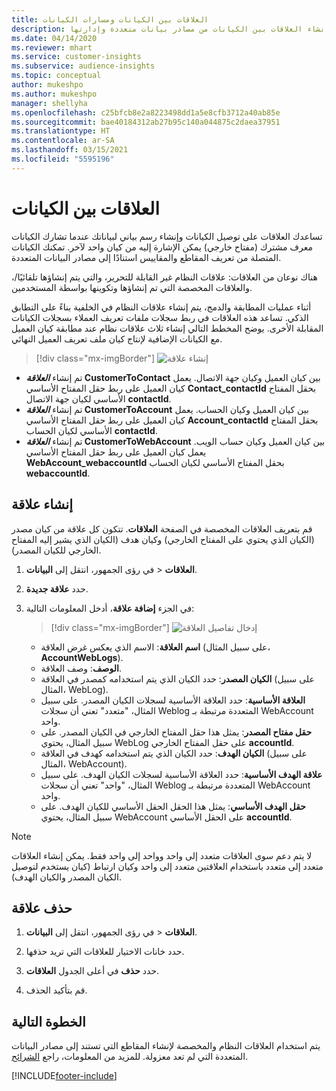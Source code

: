 ```yaml
---
title: العلاقات بين الكيانات ومسارات الكيانات
description: إنشاء العلاقات بين الكيانات من مصادر بيانات متعددة وإدارتها.
ms.date: 04/14/2020
ms.reviewer: mhart
ms.service: customer-insights
ms.subservice: audience-insights
ms.topic: conceptual
author: mukeshpo
ms.author: mukeshpo
manager: shellyha
ms.openlocfilehash: c25bfcb8e2a8223498dd1a5e8cfb3712a40ab85e
ms.sourcegitcommit: bae40184312ab27b95c140a044875c2daea37951
ms.translationtype: HT
ms.contentlocale: ar-SA
ms.lasthandoff: 03/15/2021
ms.locfileid: "5595196"
---
```

# <a name="relationships-between-entities"></a>العلاقات بين الكيانات

تساعدك العلاقات على توصيل الكيانات وإنشاء رسم بياني لبياناتك عندما تشارك الكيانات معرف مشترك (مفتاح خارجي) يمكن الإشارة إليه من كيان واحد لآخر. تمكنك الكيانات المتصلة من تعريف المقاطع والمقاييس استنادًا إلى مصادر البيانات المتعددة.

هناك نوعان من العلاقات: علاقات النظام غير القابلة للتحرير، والتي يتم إنشاؤها تلقائيًا/، والعلاقات المخصصة التي تم إنشاؤها وتكوينها بواسطة المستخدمين.

أثناء عمليات المطابقة والدمج، يتم إنشاء علاقات النظام في الخلفية بناءً على التطابق الذكي. تساعد هذه العلاقات في ربط سجلات ملفات تعريف العملاء بسجلات الكيانات المقابلة الأخرى. يوضح المخطط التالي إنشاء ثلاث علاقات نظام عند مطابقة كيان العميل مع الكيانات الإضافية لإنتاج كيان ملف تعريف العميل النهائي.

> [!div class="mx-imgBorder"]
> ![إنشاء علاقة](media/relationships-entities-merge.png "إنشاء علاقة")

- تم إنشاء ***العلاقة* CustomerToContact** بين كيان العميل وكيان جهة الاتصال. يعمل كيان العميل على ربط حقل المفتاح الأساسي **Contact_contactId** بحقل المفتاح الأساسي لكيان جهة الاتصال **contactId**.
- تم إنشاء ***العلاقة* CustomerToAccount** بين كيان العميل وكيان الحساب. يعمل كيان العميل على ربط حقل المفتاح الأساسي **Account_contactId** بحقل المفتاح الأساسي لكيان الحساب **contactId**.
- تم إنشاء ***العلاقة* CustomerToWebAccount** بين كيان العميل وكيان حساب الويب. يعمل كيان العميل على ربط حقل المفتاح الأساسي **WebAccount_webaccountId** بحقل المفتاح الأساسي لكيان الحساب **webaccountId**.

## <a name="create-a-relationship"></a>إنشاء علاقة

قم بتعريف العلاقات المخصصة في الصفحة **العلاقات**. تتكون كل علاقة من كيان مصدر (الكيان الذي يحتوي على المفتاح الخارجي) وكيان هدف (الكيان الذي يشير إليه المفتاح الخارجي للكيان المصدر).

1. في رؤى الجمهور، انتقل إلى **البيانات‏‎** > **العلاقات**.

2. حدد **علاقة جديدة**.

3. في الجزء **إضافة علاقة**، أدخل المعلومات التالية:

   > [!div class="mx-imgBorder"]
   > ![إدخال تفاصيل العلاقة](media/relationships-add.png "إدخال تفاصيل العلاقة")

   - **اسم العلاقة**: الاسم الذي يعكس غرض العلاقة (على سبيل المثال، **AccountWebLogs**).
   - **الوصف**: وصف العلاقة.
   - **الكيان المصدر**: حدد الكيان الذي يتم استخدامه كمصدر في العلاقة (على سبيل المثال، WebLog).
   - **العلاقة الأساسية**: حدد العلاقة الأساسية لسجلات الكيان المصدر. على سبيل المثال، "متعدد" تعني أن سجلات Weblog المتعددة مرتبطة بـ WebAccount واحد.
   - **حقل مفتاح المصدر**: يمثل هذا حقل المفتاح الخارجي في الكيان المصدر. على سبيل المثال، يحتوي WebLog على حقل المفتاح الخارجي **accountId**.
   - **الكيان الهدف**: حدد الكيان الذي يتم استخدامه كهدف في العلاقة (على سبيل المثال، WebAccount).
   - **علاقة الهدف الأساسية**: حدد العلاقة الأساسية لسجلات الكيان الهدف. على سبيل المثال، "واحد" تعني أن سجلات Weblog المتعددة مرتبطة بـ WebAccount واحد.
   - **حقل الهدف الأساسي**: يمثل هذا الحقل الحقل الأساسي للكيان الهدف. على سبيل المثال، يحتوي WebAccount على الحقل الأساسي **accountId**.

> [!NOTE]
> لا يتم دعم سوى العلاقات متعدد إلى واحد وواحد إلى واحد فقط. يمكن إنشاء العلاقات متعدد إلى متعدد باستخدام العلاقتين متعدد إلى واحد وكيان ارتباط (كيان يستخدم لتوصيل الكيان المصدر والكيان الهدف).

## <a name="delete-a-relationship"></a>حذف علاقة

1. في رؤى الجمهور، انتقل إلى **البيانات‏‎** > **العلاقات**.

2. حدد خانات الاختيار للعلاقات التي تريد حذفها.

3. حدد **حذف** في أعلى الجدول **العلاقات**.

4. قم بتأكيد الحذف.

## <a name="next-step"></a>الخطوة التالية

يتم استخدام العلاقات النظام والمخصصة لإنشاء المقاطع التي تستند إلى مصادر البيانات المتعددة التي لم تعد معزولة. للمزيد من المعلومات، راجع [الشرائح](segments.md).


[!INCLUDE[footer-include](../includes/footer-banner.md)]